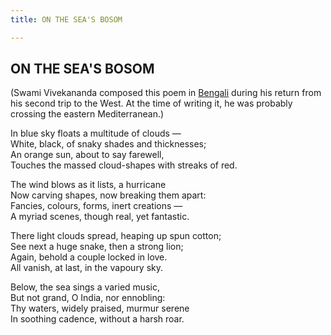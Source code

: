 ```yaml
---
title: ON THE SEA'S BOSOM

---
```





  

## ON THE SEA'S BOSOM

(Swami Vivekananda composed this poem in [Bengali](6216.pdf) during his
return from his second trip to the West. At the time of writing it, he
was probably crossing the eastern Mediterranean.)

In blue sky floats a multitude of clouds —  
White, black, of snaky shades and thicknesses;  
An orange sun, about to say farewell,  
Touches the massed cloud-shapes with streaks of red.

The wind blows as it lists, a hurricane  
Now carving shapes, now breaking them apart:  
Fancies, colours, forms, inert creations —  
A myriad scenes, though real, yet fantastic.

There light clouds spread, heaping up spun cotton;  
See next a huge snake, then a strong lion;  
Again, behold a couple locked in love.  
All vanish, at last, in the vapoury sky.

Below, the sea sings a varied music,  
But not grand, O India, nor ennobling:  
Thy waters, widely praised, murmur serene  
In soothing cadence, without a harsh roar.


